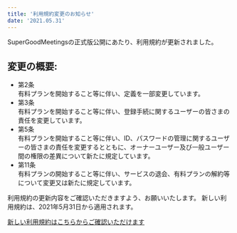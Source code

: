 ```yaml
---
title: '利用規約変更のお知らせ'
date: '2021.05.31'
---
```


SuperGoodMeetingsの正式版公開にあたり、利用規約が更新されました。  

## 変更の概要:
- 第2条  
有料プランを開始すること等に伴い、定義を一部変更しています。
- 第3条  
有料プランを開始すること等に伴い、登録手続に関するユーザーの皆さまの責任を変更しています。
- 第5条  
有料プランを開始すること等に伴い、ID、パスワードの管理に関するユーザーの皆さまの責任を変更するとともに、オーナーユーザー及び一般ユーザー間の権限の差異について新たに規定しています。
- 第11条  
有料プランの開始すること等に伴い、サービスの退会、有料プランの解約等について変更又は新たに規定しています。

利用規約の更新内容をご確認いただきますよう、お願いいたします。
新しい利用規約は、2021年5月31日から適用されます。

[新しい利用規約はこちらからご確認いただけます](https://supergoodmeetings.com/terms)
